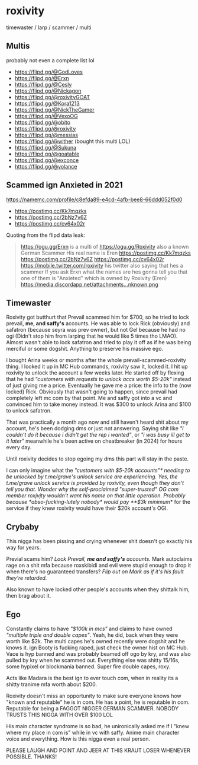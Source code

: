 
# roxivity
timewaster / larp / scammer / multi

## Multis
probably not even a complete list lol
- https://flipd.gg/@GodLoves
- https://flipd.gg/@Erxn
- https://flipd.gg/@Cesly
- https://flipd.gg/@Nickagon
- https://flipd.gg/@roxivityGOAT
- https://flipd.gg/@Kora1213
- https://flipd.gg/@NickTheGamer
- https://flipd.gg/@VexoOG
- https://flipd.gg/@obito
- https://flipd.gg/@roxivity
- https://flipd.gg/@messias
- https://flipd.gg/@wither (bought this multi LOL)
- https://flipd.gg/@Sukuna
- https://flipd.gg/@goatable
- https://flipd.gg/@exconce
- https://flipd.gg/@volance

## Scammed ign Anxieted in 2021
https://namemc.com/profile/c8efda89-e4cd-4afb-bee8-66ddd052f0d0
- https://postimg.cc/Kk7mqzks
- https://postimg.cc/2bNz7v6Z
- https://postimg.cc/cv64x02r

Quoting from the flipd data leak:
> https://ogu.gg/Erxn is a multi of https://ogu.gg/Roxivity also a known German Scammer His real name is Eren https://postimg.cc/Kk7mqzks https://postimg.cc/2bNz7v6Z https://postimg.cc/cv64x02r https://mobile.twitter.com/roxivity his twitter also saying that hes a scammer If you ask Erxn what the names are hes gonna tell you that one of them is "Anxieted" which is owned by Roxivity (Eren) https://media.discordapp.net/attachments...nknown.png

## Timewaster
Roxivity got butthurt that Prevail scammed him for $700, so he tried to lock prevail, **me, and saffy's** accounts. He was able to lock Rick (obviously) and safatron (because seyra was prev owner), but not Gel because he had no ogi (Didn't stop him from larping that he would like 5 times tho LMAO). Almost wasn't able to lock safatron and tried to play it off as if he was being merciful or some dogshit. Anything to preserve his massive ego.

I bought Arina weeks or months after the whole prevail-scammed-roxivity thing. I looked it up in MC Hub commands, roxivity saw it, locked it. I hit up roxivity to unlock the account a few weeks later. He started off by flexing that he had *"customers with requests to unlock accs worth $5-20k"* instead of just giving me a price. Eventually he gave me a price: the info to the (now locked) Rick. Obviously that wasn't going to happen, since prevail had completely left mc com by that point. Me and saffy got into a vc and convinced him to take money instead. It was $300 to unlock Arina and $100 to unlock safatron.

That was practically a month ago now and still haven't heard shit about my account, he's been dodging dms or just not answering. Saying shit like *"i couldn't do it because i didn't get the rep i wanted"*, or *"i was busy ill get to it later"* meanwhile he's been active on cheatbreaker (in 2024) for hours every day.

Until roxivity decides to stop egoing my dms this part will stay in the paste.

I can only imagine what the *"customers with $5-20k accounts"* needing to be unlocked by t.me/grave's unlock service are experiencing. Yes, the t.me/grave unlock service is provided by roxivity, even though they don't tell you that. Wonder why the self-proclaimed "super-trusted" OG com member roxjvjty wouldn't want his name on that little operation. Probably because *abso-fucking-lutely nobody* would pay **$3k minimum** for the service if they knew roxivity would have their $20k account's OGI.

## Crybaby
This nigga has been pissing and crying whenever shit doesn't go exactly his way for years.

Previal scams him? *Lock Prevail, **me and saffy's** accounts.*
Mark autoclaims rage on a shit mfa because roxskibidi and evil were stupid enough to drop it when there's no guaranteed transfers? *Flip out on Mark as if it's his fault they're retarded.*

Also known to have locked other people's accounts when they shittalk him, then brag about it.

## Ego
Constantly claims to have *"$100k in mcs"* and claims to have owned *"multiple triple and double capes"*. Yeah, he did, back when they were worth like $2k. The multi capes he's owned recently were dogshit and he knows it. ign Booty is fucking raped, just check the owner hist on MC Hub. Vace is hyp banned and was probably beamed off ogo by kry, and was also pulled by kry when he scammed out. Everything else was shitty 15/16s, some hypixel or blockmania banned. Super fire double capes, roxy.

Acts like Madara is the best ign to ever touch com, when in reality its a shitty tranime mfa worth about $200.

Roxivity doesn't miss an opportunity to make sure everyone knows how "known and reputable" he is in com. He has a point, he is reputable in com. Reputable for being a FAGGOT NIGGER GERMAN SCAMMER. NOBODY TRUSTS THIS NIGGA WITH OVER $100 LOL

His main character syndrome is so bad, he unironically asked me if I "knew where my place in com is" while in vc with saffy. Anime main character voice and everything. How is this nigga even a real person.

PLEASE LAUGH AND POINT AND JEER AT THIS KRAUT LOSER WHENEVER POSSIBLE. THANKS!
